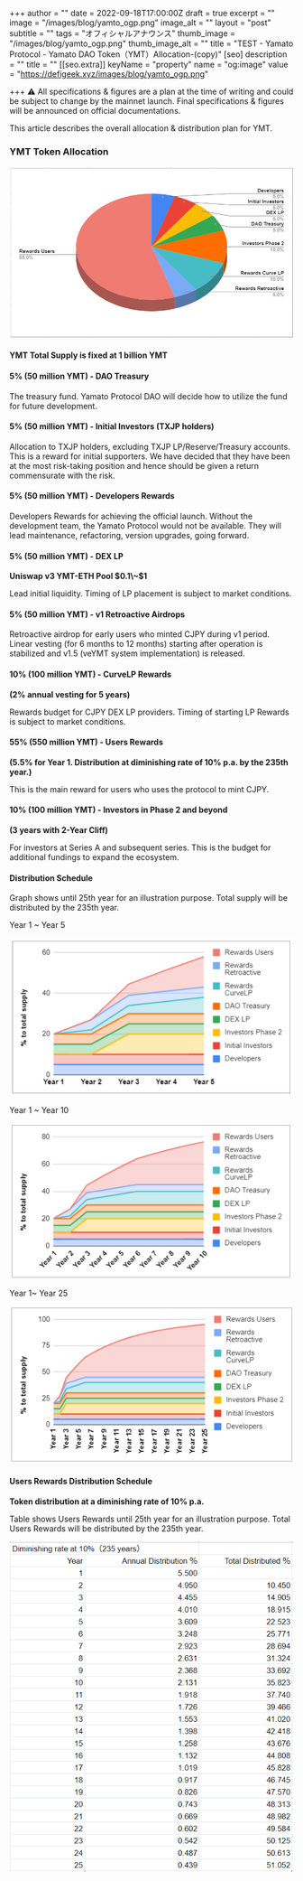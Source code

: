 +++
author = ""
date = 2022-09-18T17:00:00Z
draft = true
excerpt = ""
image = "/images/blog/yamto_ogp.png"
image_alt = ""
layout = "post"
subtitle = ""
tags = "オフィシャルアナウンス"
thumb_image = "/images/blog/yamto_ogp.png"
thumb_image_alt = ""
title = "TEST - Yamato Protocol - Yamato DAO Token（YMT）Allocation-(copy)"
[seo]
description = ""
title = ""
[[seo.extra]]
keyName = "property"
name = "og:image"
value = "https://defigeek.xyz/images/blog/yamto_ogp.png"

+++
⚠️ All specifications & figures are a plan at the time of writing and could be subject to change by the mainnet launch. Final specifications & figures will be announced on official documentations.

This article describes the overall allocation & distribution plan for YMT.

### **YMT Token Allocation**

![](/images/blog/allocation-1.PNG)

#### **YMT Total Supply is fixed at 1 billion YMT**

#### **5% (50 million YMT) - DAO Treasury**

The treasury fund. Yamato Protocol DAO will decide how to utilize the fund for future development.

#### **5% (50 million YMT) - Initial Investors (TXJP holders)**

Allocation to TXJP holders, excluding TXJP LP/Reserve/Treasury accounts. This is a reward for initial supporters. We have decided that they have been at the most risk-taking position and hence should be given a return commensurate with the risk.

#### **5% (50 million YMT) - Developers Rewards**

Developers Rewards for achieving the official launch. Without the development team, the Yamato Protocol would not be available. They will lead maintenance, refactoring, version upgrades, going forward.

#### **5% (50 million YMT) - DEX LP**

**Uniswap v3 YMT-ETH Pool $0.1\~$1**

Lead initial liquidity. Timing of LP placement is subject to market conditions.

#### **5% (50 million YMT) - v1 Retroactive Airdrops**

Retroactive airdrop for early users who minted CJPY during v1 period. Linear vesting (for 6 months to 12 months) starting after operation is stabilized and v1.5 (veYMT system implementation) is released.

#### **10% (100 million YMT) - CurveLP Rewards**

**(2% annual vesting for 5 years)**

Rewards budget for CJPY DEX LP providers. Timing of starting LP Rewards is subject to market conditions.

#### **55% (550 million YMT) - Users Rewards**

**(5.5% for Year 1. Distribution at diminishing rate of 10% p.a. by the 235th year.)**

This is the main reward for users who uses the protocol to mint CJPY.

#### **10% (100 million YMT) - Investors in Phase 2 and beyond**

**(3 years with 2-Year Cliff)**

For investors at Series A and subsequent series. This is the budget for additional fundings to expand the ecosystem.

#### **Distribution Schedule**

Graph shows until 25th year for an illustration purpose. Total supply will be distributed by the 235th year.

Year 1 \~ Year 5

![](/images/blog/ymtdis3.PNG)

Year 1 \~ Year 10

![](/images/blog/ymtdis2.PNG)

Year 1\~ Year 25

![](/images/blog/ymtdis1.PNG)

#### **Users Rewards Distribution Schedule**

**Token distribution at a diminishing rate of 10% p.a.**

Table shows Users Rewards until 25th year for an illustration purpose. Total Users Rewards will be distributed by the 235th year.

![](/images/blog/usersrewards.PNG)
